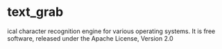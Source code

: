 # text_grab
ical character recognition engine for various operating systems. It is free software, released under the Apache License, Version 2.0
